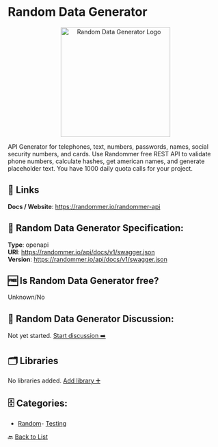 # Random Data Generator
<p align="center">
    <img width="256" src="https://raw.githubusercontent.com/apis-list/apis-list/main/apis/random-data-generator/logo_256x256.png" alt="Random Data Generator Logo"/>
</p>
API Generator for telephones, text, numbers, passwords, names, social security numbers, and cards. Use Randommer free REST API to validate phone numbers, calculate hashes, get american names, and generate placeholder text. You have 1000 daily quota calls for your project.

##  🔗 Links
**Docs / Website**: https://randommer.io/randommer-api

## 🧬 Random Data Generator Specification:
**Type**: openapi  
**URI**: https://randommer.io/api/docs/v1/swagger.json  
**Version**: https://randommer.io/api/docs/v1/swagger.json

## 🆓 Is Random Data Generator free?
 Unknown/No 

## 💬 Random Data Generator Discussion:
Not yet started. [Start discussion ➡️](https://github.com/apis-list/apis-list/discussions/new)

## 🗂️ Libraries

No libraries added. [Add library ➕](https://github.com/apis-list/apis-list/edit/main/apis/random-data-generator/random-data-generator.yaml)    


## 🗄️ Categories:
- [Random](https://github.com/apis-list/apis-list#random-)- [Testing](https://github.com/apis-list/apis-list#testing-)

🔙  [Back to List](https://github.com/apis-list/apis-list)
